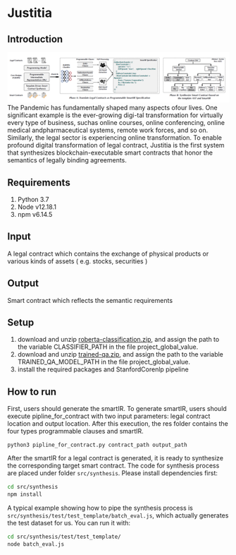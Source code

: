 # Justitia

## Introduction
![Workflow of DepImpact](architecture.png)
The Pandemic has fundamentally shaped many aspects ofour lives. One significant example is the ever-growing digi-tal transformation for virtually every type of business, suchas online courses, online conferencing, online medical andpharmaceutical systems, remote work forces, and so on.
Similarly, the legal sector is experiencing online transformation. To enable profound digital
transformation of legal contract, Justitia is the first system that synthesizes blockchain-executable
smart contracts that honor the semantics of legally binding agreements.

## Requirements
<ol>
<li>Python 3.7</li>
<li>Node v12.18.1</li>
<li>npm v6.14.5</li>
</ol>

## Input
A legal contract which contains the exchange of physical products or various kinds of assets (
e.g. stocks, securities
) 

## Output
Smart contract which reflects the semantic requirements

## Setup
1. download and unzip [roberta-classification.zip](https://drive.google.com/file/d/1s8vbKgDeQ8NN4IpS3oPX87BJgWMJY1-w/view?usp=sharing), and assign the path to the variable CLASSIFIER_PATH in the file project_global_value.
2. download and unzip [trained-qa.zip](https://drive.google.com/file/d/1cU7zgLDHAqW2sgbBj3YXcdmikLKG3oHQ/view?usp=sharing), and assign the path to the variable TRAINED_QA_MODEL_PATH in the file project_global_value.
3. install the required packages and StanfordCorenlp pipeline

## How to run
First, users should generate the smartIR. To generate smartIR, users should execute
pipline_for_contract with two input parameters: legal contract location and output location.
After this execution, the res folder contains the four types programmable clauses and smartIR.

    python3 pipline_for_contract.py contract_path output_path

After the smartIR for a legal contract is generated, it is ready to synthesize the corresponding target smart contract. The code for synthesis process are placed under folder `src/synthesis`. Please install dependencies first:

```bash
cd src/synthesis
npm install
```

A typical example showing how to pipe the synthesis process is `src/synthesis/test/test_template/batch_eval.js`, which actually generates the test dataset for us. You can run it with:

```bash
cd src/synthesis/test/test_template/
node batch_eval.js
```

